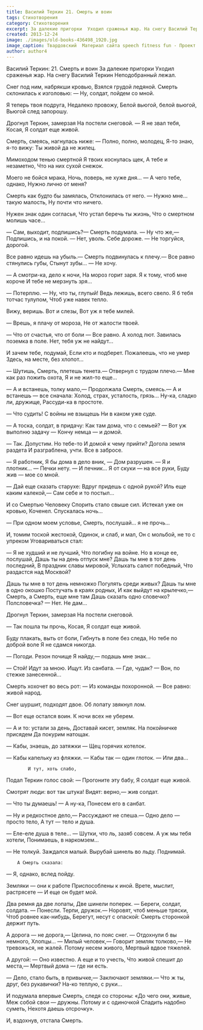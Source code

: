 ```yaml
---
title: Василий Теркин 21. Смерть и воин
tags: Стихотворения
category: Стихотворения
excerpt: За далекие пригорки  Уходил сраженья жар. На снегу Василий Теркин Неподобранный лежал
created: 2013-12-24
image: ./images/old-books-436498_1920.jpg
image_caption: Твардовский  Материал сайта speech fitness fun - Проект Фитнес речи — часть движения за свободные Программы Обучения для Публичных Выступлений
author: author4
---
```




Василий Теркин: 21. Смерть и воин
За далекие пригорки
Уходил сраженья жар.
На снегу Василий Теркин
Неподобранный лежал.

Снег под ним, набрякши кровью,
Взялся грудой ледяной.
Смерть склонилась к изголовью:
— Ну, солдат, пойдем со мной.

Я теперь твоя подруга,
Недалеко провожу,
Белой вьюгой, белой вьюгой,
Вьюгой след запорошу.

Дрогнул Теркин, замерзая
На постели снеговой.
— Я не звал тебя, Косая,
Я солдат еще живой.

Смерть, смеясь, нагнулась ниже:
— Полно, полно, молодец,
Я-то знаю, я-то вижу:
Ты живой да не жилец.

Мимоходом тенью смертной
Я твоих коснулась щек,
А тебе и незаметно,
Что на них сухой снежок.

Моего не бойся мрака,
Ночь, поверь, не хуже дня...
— А чего тебе, однако,
Нужно лично от меня?

Смерть как будто бы замялась,
Отклонилась от него.
— Нужно мне... такую малость,
Ну почти что ничего.

Нужен знак один согласья,
Что устал беречь ты жизнь,
Что о смертном молишь часе...

— Сам, выходит, подпишись?—
Смерть подумала.
— Ну что же,—
Подпишись, и на покой.
— Нет, уволь. Себе дороже.
— Не торгуйся, дорогой.

Все равно идешь на убыль.—
Смерть подвинулась к плечу.—
Все равно стянулись губы,
Стынут зубы...
— Не хочу.

— А смотри-ка, дело к ночи,
На мороз горит заря.
Я к тому, чтоб мне короче
И тебе не мерзнуть зря...

— Потерплю.
— Ну, что ты, глупый!
Ведь лежишь, всего свело.
Я б тебя тотчас тулупом,
Чтоб уже навек тепло.

Вижу, веришь. Вот и слезы,
Вот уж я тебе милей.

— Врешь, я плачу от мороза,
Не от жалости твоей.

— Что от счастья, что от боли —
Все равно. А холод лют.
Завилась поземка в поле.
Нет, тебя уж не найдут...

И зачем тебе, подумай,
Если кто и подберет.
Пожалеешь, что не умер
Здесь, на месте, без хлопот...

— Шутишь, Смерть, плетешь тенета.—
Отвернул с трудом плечо.—
Мне как раз пожить охота,
Я и не жил-то еще...

— А и встанешь, толку мало,—
Продолжала Смерть, смеясь.—
А и встанешь — все сначала:
Холод, страх, усталость, грязь...
Ну-ка, сладко ли, дружище,
Рассуди-ка в простоте.

— Что судить! С войны не взыщешь
Ни в каком уже суде.

— А тоска, солдат, в придачу:
Как там дома, что с семьей?
— Вот уж выполню задачу —
Кончу немца — и домой.

— Так. Допустим. Но тебе-то
И домой к чему прийти?
Догола земля раздета
И разграблена, учти.
Все в забросе.

— Я работник,
Я бы дома в дело вник,
— Дом разрушен.
— Я и плотник...
— Печки нету.
— И печник...
Я от скуки — на все руки,
Буду жив — мое со мной.

— Дай еще сказать старухе:
Вдруг придешь с одной рукой?
Иль еще каким калекой,—
Сам себе и то постыл...

И со Смертью Человеку
Спорить стало свыше сил.
Истекал уже он кровью,
Коченел. Спускалась ночь...

— При одном моем условье,
Смерть, послушай... я не прочь...

И, томим тоской жестокой,
Одинок, и слаб, и мал,
Он с мольбой, не то с упреком
Уговариваться стал:

— Я не худший и не лучший,
Что погибну на войне.
Но в конце ее, послушай,
Дашь ты на день отпуск мне?
Дашь ты мне в тот день последний,
В праздник славы мировой,
Услыхать салют победный,
Что раздастся над Москвой?

Дашь ты мне в тот день немножко
Погулять среди живых?
Дашь ты мне в одно окошко
Постучать в краях родных,
И как выйдут на крылечко,—
Смерть, а Смерть, еще мне там
Дашь сказать одно словечко?
Полсловечка?
— Нет. Не дам...

Дрогнул Теркин, замерзая
На постели снеговой.

— Так пошла ты прочь, Косая,
Я солдат еще живой.

Буду плакать, выть от боли,
Гибнуть в поле без следа,
Но тебе по доброй воле
Я не сдамся никогда.

— Погоди. Резон почище
Я найду,— подашь мне знак...

— Стой! Идут за мною. Ищут.
Из санбата.
— Где, чудак?
— Вон, по стежке занесенной...

Смерть хохочет во весь рот:
— Из команды похоронной.
— Все равно: живой народ.

Снег шуршит, подходят двое.
Об лопату звякнул лом.

— Вот еще остался воин.
К ночи всех не уберем.

— А и то: устали за день,
Доставай кисет, земляк.
На покойничке присядем
Да покурим натощак.

— Кабы, знаешь, до затяжки —
Щец горячих котелок.

— Кабы капельку из фляжки.
— Кабы так — один глоток.
— Или два...

            И тут, хоть слабо,
Подал Теркин голос свой:
— Прогоните эту бабу,
Я солдат еще живой.

Смотрят люди: вот так штука!
Видят: верно,— жив солдат.

— Что ты думаешь!
— А ну-ка,
Понесем его в санбат.

— Ну и редкостное дело,—
Рассуждают не спеша.—
Одно дело — просто тело,
А тут — тело и душа.

— Еле-еле душа в теле...
— Шутки, что ль, зазяб совсем.
А уж мы тебя хотели,
Понимаешь, в наркомзем...

— Не толкуй. Заждался малый.
Вырубай шинель во льду.
Поднимай.

        А Смерть сказала:
— Я, однако, вслед пойду.

Земляки — они к работе
Приспособлены к иной.
Врете, мыслит, растрясете —
И еще он будет мой.

Два ремня да две лопаты,
Две шинели поперек.
— Береги, солдат, солдата.
— Понесли. Терпи, дружок.—
Норовят, чтоб меньше тряски,
Чтоб ровнее как-нибудь,
Берегут, несут с опаской:
Смерть сторонкой держит путь.

А дорога — не дорога,—
Целина, по пояс снег.
— Отдохнули б вы немного,
Хлопцы...
— Милый человек,—
Говорит земляк толково,—
Не тревожься, не жалей.
Потому несем живого,
Мертвый вдвое тяжелей.

А другой:
— Оно известно.
А еще и то учесть,
Что живой спешит до места,—
Мертвый дома — где ни есть.

— Дело, стало быть, в привычке,—
Заключают земляки.—
Что ж ты, друг, без рукавички?
На-ко теплую, с руки...

И подумала впервые
Смерть, следя со стороны:
«До чего они, живые,
Меж собой свои — дружны.
Потому и с одиночкой
Сладить надобно суметь,
Нехотя даешь отсрочку».

И, вздохнув, отстала Смерть.
